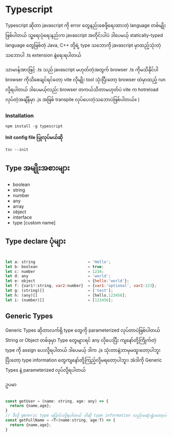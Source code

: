# Typescript

Typescript ဆိုတာ javascript ကို error တွေနည်းစေဖို့ရေးထားတဲ့ language တစ်မျိုးဖြစ်ပါတယ် သူ့ရေးပုံရေးနည်းက javascript အတိုင်းပါပဲ
ဒါပေမယ့် statically-typed language တွေဖြစ်တဲ့ Java, C++ တို့ရဲ့ type သဘောကို javascript မှာထည့်သုံးတဲ့သဘောပါ 
.ts extension နဲ့ရေးရပါတယ် 

သာမာန်အားဖြင့် .ts သည် javascript မဟုတ်တဲ့အတွက် browser .ts ကိုမသိနိုင်ပါ 
browser ကိုသိစေချင်ရင်တော့ vite လိုမျိုး tool သုံးပြီးတော့ browser ထဲမှာထည့် run လို့ရပါတယ် ဒါပေမယ့်လည်း browser တကယ်သိတာမဟုတ်ပဲ vite က hotreload လုပ်တဲ့အချိန်မှာ .js အဖြစ် transpile လုပ်ပေးတဲ့သဘောပဲဖြစ်ပါတယ်။ )


### Installation

```
npm install -g typescript
``` 

**Init config file ပြုလုပ်မယ်ဆို**

```
tsc --init
```

## Type အမျိုးအစားများ

- boolean
- string
- number
- any
- array
- object
- interface
- type [custom name]


## Type declare ပုံများ  

```javascript

let a: string                       = 'Hello';
let b: boolean                      = true;
let c: number                       = 1234;
let d: any                          = 'world';
let e: object                       = {hello:'world'};
let f: {var1?:string, var2:number}  = {var1:'optional', var2:123};
let g: (string)[]                   = ['test'];
let h: (any)[]                      = [hello,123456];
let i: (number)[]                   = [123456];

```

## Generic Types

Generic Types ဆိုတာလက်ရှိ type တွေကို parameterized လုပ်တာပဲဖြစ်ပါတယ် 
String or Object တစ်ခုမှာ Type တွေများရင် any လိုပေးပြီး ကျနော်တို့ကြိုက်တဲ့ type ကို assign ပေးလို့ရပါတယ် 
ဒါပေမယ့် ဒါက .js သုံးတာနဲ့ဘာမှမထူးတော့ပါဘူး ပြီးတော့ type information တွေကျနော်တို့ကြည့်လို့မရတော့ပါဘူး၊
အဲဒါကို Generic Types နဲ့ parameterized လုပ်လို့ရပါတယ် 

ဥပမာ

```javascript

const getUser = (name: string, age: any) => {
  return {name,age};
}
// ဒီလို generic type ပြောင်းလို့ရပါတယ် ဒါဆို type information လည်းမဆုံးရှုံးတော့ပါဘူး 
const getFullName = <T>(name:string, age:T) => {
  return {name,age};
}

```


